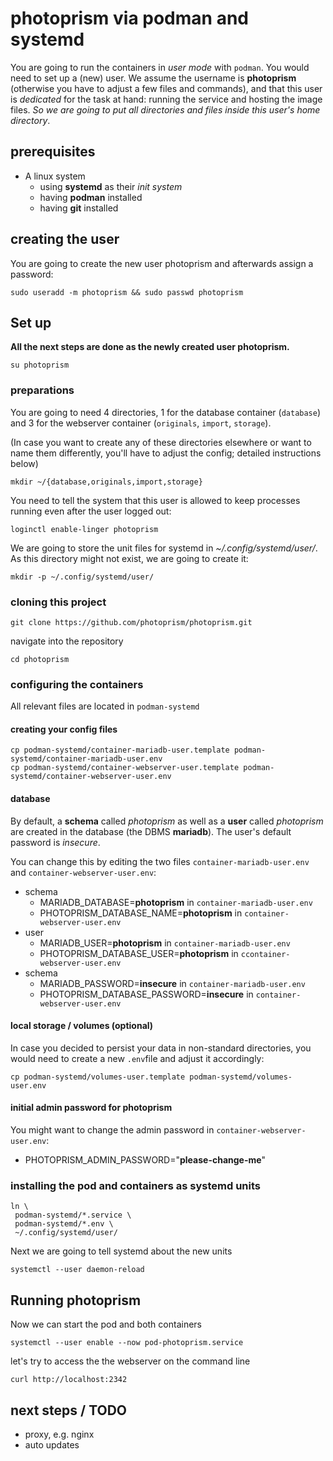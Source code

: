 # photoprism via podman and systemd

You are going to run the containers in *user mode* with `podman`. You would need to set up a (new) user. We assume the username is **photoprism** (otherwise you have to adjust a few files and commands), and that this user is *dedicated* for the task at hand: running the service and hosting the image files. *So we are going to put all directories and files inside this user's home directory*.

## 

## prerequisites

- A linux system
  - using **systemd** as their *init system*
  - having **podman** installed
  - having **git** installed

## 

## creating the user

You are going to create the new user photoprism and afterwards assign a password:

```shell
sudo useradd -m photoprism && sudo passwd photoprism
```

## 

## Set up

**All the next steps are done as the newly created user photoprism.**

```shell
su photoprism
```

### 

### preparations

You are going to need 4 directories, 1 for the database container (`database`) and 3 for the webserver container (`originals`, `import`, `storage`).

(In case you want to create any of these directories elsewhere or want to name them differently, you'll have to adjust the config; detailed instructions below)

```shell
mkdir ~/{database,originals,import,storage}
```

You need to tell the system that this user is allowed to keep processes running even after the user logged out:

```shell
loginctl enable-linger photoprism
```

We are going to store the unit files for systemd in *~/.config/systemd/user/*. As this directory might not exist, we are going to create it:

```shell
mkdir -p ~/.config/systemd/user/
```

### 

### cloning this project

```shell
git clone https://github.com/photoprism/photoprism.git
```

navigate into the repository

```shell
cd photoprism
```

### 

### configuring the containers

All relevant files are located in `podman-systemd`

#### creating your config files

```shell
cp podman-systemd/container-mariadb-user.template podman-systemd/container-mariadb-user.env
cp podman-systemd/container-webserver-user.template podman-systemd/container-webserver-user.env
```

#### database

By default, a **schema** called *photoprism* as well as a **user** called *photoprism* are created in the database (the DBMS **mariadb**). The user's default password is *insecure*.

You can change this by editing the two files `container-mariadb-user.env` and `container-webserver-user.env`:

- schema
  - MARIADB_DATABASE=**photoprism** in `container-mariadb-user.env`
  - PHOTOPRISM_DATABASE_NAME=**photoprism** in `container-webserver-user.env`
- user
  - MARIADB_USER=**photoprism** in `container-mariadb-user.env`
  - PHOTOPRISM_DATABASE_USER=**photoprism** in `ccontainer-webserver-user.env`
- schema
  - MARIADB_PASSWORD=**insecure** in `container-mariadb-user.env`
  - PHOTOPRISM_DATABASE_PASSWORD=**insecure** in `container-webserver-user.env`

#### local storage / volumes (optional)

In case you decided to persist your data in non-standard directories, you would need to create a new `.env`file and adjust it accordingly:

```shell
cp podman-systemd/volumes-user.template podman-systemd/volumes-user.env
```

#### initial admin password for photoprism

You might want to change the admin password in `container-webserver-user.env`:

- PHOTOPRISM_ADMIN_PASSWORD="**please-change-me**"

### 

### installing the pod and containers as systemd units

```shell
ln \
 podman-systemd/*.service \
 podman-systemd/*.env \
 ~/.config/systemd/user/
```

Next we are going to tell systemd about the new units

```shell
systemctl --user daemon-reload
```

## Running photoprism

Now we can start the pod and both containers

```shell
systemctl --user enable --now pod-photoprism.service
```

let's try to access the the webserver on the command line

```shell
curl http://localhost:2342
```

## next steps / TODO

- proxy, e.g. nginx
- auto updates
